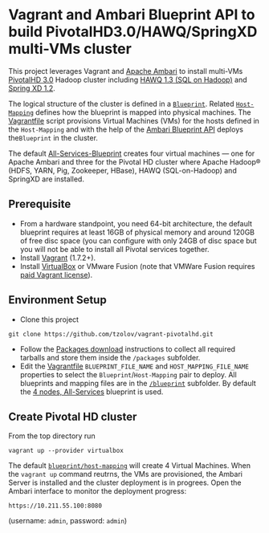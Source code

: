 Vagrant and Ambari Blueprint API to build PivotalHD3.0/HAWQ/SpringXD multi-VMs cluster
=================
This project leverages Vagrant and [Apache Ambari](https://ambari.apache.org/) to install multi-VMs [PivotalHD 3.0](http://pivotal.io/big-data/pivotal-hd) Hadoop cluster including [HAWQ 1.3 (SQL on Hadoop)](http://pivotal.io/big-data/pivotal-hawq) and [Spring XD 1.2](http://projects.spring.io/spring-xd/).

The logical structure of the cluster is defined in a [`Blueprint`](blueprints). Related [`Host-Mapping`](blueprints) defines how the blueprint is mapped into physical machines. The [Vagrantfile](Vagrantfile) script provisions Virtual Machines (VMs) for the hosts defined in the `Host-Mapping` and with the help of the [Ambari Blueprint API](https://cwiki.apache.org/confluence/display/AMBARI/Blueprints) deploys the`Blueprint` in the cluster. 

The default [All-Services-Blueprint](blueprints/all-services-blueprint.json) creates four virtual machines  — one for Apache Ambari and three for the Pivotal HD cluster where Apache Hadoop® (HDFS, YARN, Pig, Zookeeper, HBase), HAWQ (SQL-on-Hadoop) and SpringXD are installed.

## Prerequisite 
* From a hardware standpoint, you need 64-bit architecture, the default blueprint requires at least 16GB of physical memory and around 120GB of free disc space (you can configure with only 24GB of disc space but you will not be able to install all Pivotal services together.
* Install [Vagrant](http://www.vagrantup.com/downloads.html) (1.7.2+).
* Install [VirtualBox](https://www.virtualbox.org/) or VMware Fusion (note that VMWare Fusion requires [paid Vagrant license](http://www.vagrantup.com/vmware)). 

## Environment Setup
* Clone this project
```
git clone https://github.com/tzolov/vagrant-pivotalhd.git
```
* Follow the [Packages download](https://github.com/tzolov/vagrant-pivotalhd/tree/master/packages) instructions to collect all required tarballs and store them inside the `/packages` subfolder.
* Edit the  [Vagrantfile](Vagrantfile) `BLUEPRINT_FILE_NAME` and `HOST_MAPPING_FILE_NAME` properties to select the `Blueprint`/`Host-Mapping` pair to deploy. All blueprints and mapping files are in the [`/blueprint`](blueprints) subfolder. By default the [4 nodes, All-Services](https://github.com/tzolov/vagrant-pivotalhd/tree/master/blueprints#all-phd30-services-specification) blueprint is used.

## Create Pivotal HD cluster
From the top directory run
```
vagrant up --provider virtualbox
```

The default [`blueprint/host-mapping`](https://github.com/tzolov/vagrant-pivotalhd/tree/master/blueprints#all-phd30-services-specification) will create 4 Virtual Machines. 
When the `vagrant up` command reutrns, the VMs are provisioned, the Ambari Server is installed and the cluster deployment is in progrees. Open the Ambari interface to monitor the deployment progress:
```
https://10.211.55.100:8080
```
(username: `admin`, password: `admin`)



